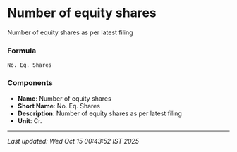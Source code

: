 # Number of equity shares
Number of equity shares as per latest filing

### Formula
```text
No. Eq. Shares
```


### Components
- **Name**: Number of equity shares
- **Short Name**: No. Eq. Shares
- **Description**: Number of equity shares as per latest filing
- **Unit**: Cr.

---
*Last updated: Wed Oct 15 00:43:52 IST 2025*
